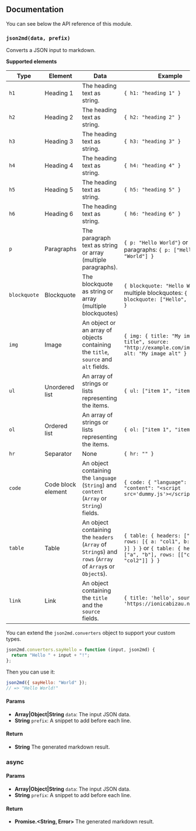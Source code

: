 ## Documentation

You can see below the API reference of this module.

### `json2md(data, prefix)`

Converts a JSON input to markdown.

**Supported elements**

| Type         | Element            | Data                                                                                                     | Example                                                                                                                                  |
| ------------ | ------------------ | -------------------------------------------------------------------------------------------------------- | ---------------------------------------------------------------------------------------------------------------------------------------- |
| `h1`         | Heading 1          | The heading text as string.                                                                              | `{ h1: "heading 1" }`                                                                                                                    |
| `h2`         | Heading 2          | The heading text as string.                                                                              | `{ h2: "heading 2" }`                                                                                                                    |
| `h3`         | Heading 3          | The heading text as string.                                                                              | `{ h3: "heading 3" }`                                                                                                                    |
| `h4`         | Heading 4          | The heading text as string.                                                                              | `{ h4: "heading 4" }`                                                                                                                    |
| `h5`         | Heading 5          | The heading text as string.                                                                              | `{ h5: "heading 5" }`                                                                                                                    |
| `h6`         | Heading 6          | The heading text as string.                                                                              | `{ h6: "heading 6" }`                                                                                                                    |
| `p`          | Paragraphs         | The paragraph text as string or array (multiple paragraphs).                                             | `{ p: "Hello World"}` or multiple paragraphs: `{ p: ["Hello", "World"] }`                                                                |
| `blockquote` | Blockquote         | The blockquote as string or array (multiple blockquotes)                                                 | `{ blockquote: "Hello World"}` or multiple blockquotes: `{ blockquote: ["Hello", "World"] }`                                             |
| `img`        | Image              | An object or an array of objects containing the `title`, `source` and `alt` fields.                      | `{ img: { title: "My image title", source: "http://example.com/image.png", alt: "My image alt" } }`                                      |
| `ul`         | Unordered list     | An array of strings or lists representing the items.                                                     | `{ ul: ["item 1", "item 2"] }`                                                                                                           |
| `ol`         | Ordered list       | An array of strings or lists representing the items.                                                     | `{ ol: ["item 1", "item 2"] }`                                                                                                           |
| `hr`         | Separator          | None                                                                                                     | `{ hr: "" }`                                                                                                                             |
| `code`       | Code block element | An object containing the `language` (`String`) and `content` (`Array` or `String`) fields.               | `{ code: { "language": "html", "content": "<script src='dummy.js'></script>" } }`                                                        |
| `table`      | Table              | An object containing the `headers` (`Array` of `String`s) and `rows` (`Array` of `Array`s or `Object`s). | `{ table: { headers: ["a", "b"], rows: [{ a: "col1", b: "col2" }] } }` or `{ table: { headers: ["a", "b"], rows: [["col1", "col2"]] } }` |
| `link`       | Link               | An object containing the `title` and the `source` fields.                                                | `{ title: 'hello', source: 'https://ionicabizau.net' }`                                                                                  |

You can extend the `json2md.converters` object to support your custom types.

```js
json2md.converters.sayHello = function (input, json2md) {
  return "Hello " + input + "!";
};
```

Then you can use it:

```js
json2md({ sayHello: "World" });
// => "Hello World!"
```

#### Params

- **Array|Object|String** `data`: The input JSON data.
- **String** `prefix`: A snippet to add before each line.

#### Return

- **String** The generated markdown result.

### async

#### Params

- **Array|Object|String** `data`: The input JSON data.
- **String** `prefix`: A snippet to add before each line.

#### Return

- **Promise.\<String, Error>** The generated markdown result.
